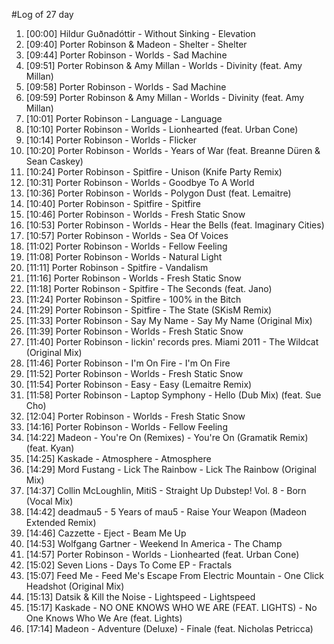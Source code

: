 #Log of 27 day

1. [00:00] Hildur Guðnadóttir - Without Sinking - Elevation
1. [09:40] Porter Robinson & Madeon - Shelter - Shelter
1. [09:44] Porter Robinson - Worlds - Sad Machine
1. [09:51] Porter Robinson & Amy Millan - Worlds - Divinity (feat. Amy Millan)
1. [09:58] Porter Robinson - Worlds - Sad Machine
1. [09:59] Porter Robinson & Amy Millan - Worlds - Divinity (feat. Amy Millan)
1. [10:01] Porter Robinson - Language - Language
1. [10:10] Porter Robinson - Worlds - Lionhearted (feat. Urban Cone)
1. [10:14] Porter Robinson - Worlds - Flicker
1. [10:20] Porter Robinson - Worlds - Years of War (feat. Breanne Düren & Sean Caskey)
1. [10:24] Porter Robinson - Spitfire - Unison (Knife Party Remix)
1. [10:31] Porter Robinson - Worlds - Goodbye To A World
1. [10:36] Porter Robinson - Worlds - Polygon Dust (feat. Lemaitre)
1. [10:40] Porter Robinson - Spitfire - Spitfire
1. [10:46] Porter Robinson - Worlds - Fresh Static Snow
1. [10:53] Porter Robinson - Worlds - Hear the Bells (feat. Imaginary Cities)
1. [10:57] Porter Robinson - Worlds - Sea Of Voices
1. [11:02] Porter Robinson - Worlds - Fellow Feeling
1. [11:08] Porter Robinson - Worlds - Natural Light
1. [11:11] Porter Robinson - Spitfire - Vandalism
1. [11:16] Porter Robinson - Worlds - Fresh Static Snow
1. [11:18] Porter Robinson - Spitfire - The Seconds (feat. Jano)
1. [11:24] Porter Robinson - Spitfire - 100% in the Bitch
1. [11:29] Porter Robinson - Spitfire - The State (SKisM Remix)
1. [11:33] Porter Robinson - Say My Name - Say My Name (Original Mix)
1. [11:39] Porter Robinson - Worlds - Fresh Static Snow
1. [11:40] Porter Robinson - lickin' records pres. Miami 2011 - The Wildcat (Original Mix)
1. [11:46] Porter Robinson - I'm On Fire - I'm On Fire
1. [11:52] Porter Robinson - Worlds - Fresh Static Snow
1. [11:54] Porter Robinson - Easy - Easy (Lemaitre Remix)
1. [11:58] Porter Robinson - Laptop Symphony - Hello (Dub Mix) (feat. Sue Cho)
1. [12:04] Porter Robinson - Worlds - Fresh Static Snow
1. [14:16] Porter Robinson - Worlds - Fellow Feeling
1. [14:22] Madeon - You're On (Remixes) - You're On (Gramatik Remix) (feat. Kyan)
1. [14:25] Kaskade - Atmosphere - Atmosphere
1. [14:29] Mord Fustang - Lick The Rainbow - Lick The Rainbow (Original Mix)
1. [14:37] Collin McLoughlin, MitiS - Straight Up Dubstep! Vol. 8 - Born (Vocal Mix)
1. [14:42] deadmau5 - 5 Years of mau5 - Raise Your Weapon (Madeon Extended Remix)
1. [14:46] Cazzette - Eject - Beam Me Up
1. [14:53] Wolfgang Gartner - Weekend In America - The Champ
1. [14:57] Porter Robinson - Worlds - Lionhearted (feat. Urban Cone)
1. [15:02] Seven Lions - Days To Come EP - Fractals
1. [15:07] Feed Me - Feed Me's Escape From Electric Mountain - One Click Headshot (Original Mix)
1. [15:13] Datsik & Kill the Noise - Lightspeed - Lightspeed
1. [15:17] Kaskade - NO ONE KNOWS WHO WE ARE (FEAT. LIGHTS) - No One Knows Who We Are (feat. Lights)
1. [17:14] Madeon - Adventure (Deluxe) - Finale (feat. Nicholas Petricca)
